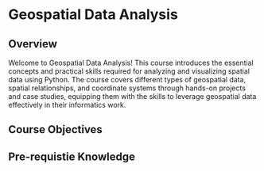 # Geospatial Data Analysis

## Overview
Welcome to Geospatial Data Analysis! This course introduces the essential concepts and practical skills required for analyzing and visualizing spatial data using Python. The course covers different types of geospatial data, spatial relationships, and coordinate systems through hands-on projects and case studies, equipping them with the skills to leverage geospatial data effectively in their informatics work. 

## Course Objectives 


## Pre-requistie Knowledge 